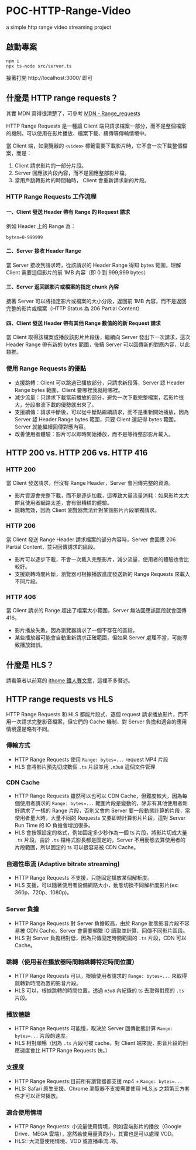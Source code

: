 # POC-HTTP-Range-Video
a simple http range video streaming project

## 啟動專案
```
npm i
npx ts-node src/server.ts
```
接著打開 http://localhost:3000/ 即可

## 什麼是 HTTP range requests？
其實 MDN 寫得很清楚了，可參考 [MDN - Range_requests](https://developer.mozilla.org/zh-CN/docs/Web/HTTP/Range_requests)

HTTP Range Requests 是一種讓 Client 端只請求檔案一部分，而不是整個檔案的機制。可以使用在影片播放、檔案下載、續傳等傳輸情境中。

當 Client 端，如瀏覽器的 `<video>` 標籤需要下載影片時，它不會一次下載整個檔案，而是：

1. Client 請求影片的一部分片段。
2. Server 回應該片段內容，而不是回應整部影片檔。
3. 當用戶跳轉影片的時間軸時， Client 會重新請求新的片段。

### HTTP Range Requests 工作流程

#### 一、Client 發送 Header 帶有 Range 的 Request 請求

例如 Header 上的 Range 為：

```
bytes=0-999999
```

#### 二、Server 接收 Header Range

當 Server 接收到請求時，從該請求的 Header Range 得知 bytes 範圍，理解 Client 需要這個影片的前 1MB 內容（即 0 到 999,999 bytes）

#### 三、Server 返回該影片或檔案的指定 chunk 內容

接著 Server 可以將指定影片或檔案的大小分段，返回前 1MB 內容，而不是返回完整的影片或檔案（HTTP Status 為 206 Partial Content）

#### 四、Client 發送 Header 帶有其他 Range 數值的的新 Request 請求

當 Client 取得該檔案或播放該影片片段後，繼續向 Server 發出下一次請求，這次 Header Range 帶有新的 bytes 範圍，後續 Server 可以回傳新的對應內容，以此類推。

### 使用 Range Requests 的優點

- 支援跳轉：Client 可以跳過已播放部分，只請求新段落，Server 認 Header Range bytes 範圍，Client 要哪裡我就給哪裡。
- 減少流量：只請求下載當前播放的部分，避免一次下載完整檔案，若影片很大，分段串流下載的優勢就出來了。
- 支援續傳：請求中斷後，可以從中斷點繼續請求，而不是重新開始播放，因為 Server 認 Header Range bytes 範圍，只要 Client 還記得 bytes 範圍，Server 就能繼續回傳對應內容。
- 改善使用者體驗：影片可以即時開始播放，而不是等待整部影片載入。
 
## HTTP 200 vs. HTTP 206 vs. HTTP 416

### HTTP 200

當 Client 發送請求，但沒有 Range Header，Server 會回傳完整的資源。

- 影片資源會完整下載，而不是逐步加載，這導致大量流量消耗：如果影片太大餅且使用者網路太差，會有很糟糕的體驗。
- 跳轉無效，因為 Client 瀏覽器無法針對某個影片片段單獨請求。

### HTTP 206

當 Client 發送 Range Header 請求檔案的部分內容時，Server 會回應 206 Partial Content，並只回傳請求的區段。

- 影片可以逐步下載，不會一次載入完整影片，減少流量，使用者的體驗也會比較好。
- 支援跳轉時間片斷，瀏覽器可根據播放進度發送新的 Range Requests 來載入不同片段。

### HTTP 406

當 Client 請求的 Range 超出了檔案大小範圍，Server 無法回應該區段就會回傳 416。

- 影片播放失敗，因為瀏覽器請求了一個不存在的區段。
- 某些播放器可能會自動重新請求正確範圍，但如果 Server 處理不當，可能導致播放錯誤。

## 什麼是 HLS？
請看筆者以前寫的 [ithome 鐵人賽文章](https://ithelp.ithome.com.tw/m/articles/10203792)，這裡不多贅述。

## HTTP range requests vs HLS

HTTP Range Requests 和 HLS 都能片段式、逐個 request 請求播放影片，而不用一次請求完整影音檔案，但它們的 Cache 機制、對 Server 負擔和適合的應用情境還是略有不同。

### 傳輸方式

* HTTP Range Requests 使用 `Range: bytes=...` request MP4 片段
* HLS 會將影片預先切成數個 `.ts` 片段並用 `.m3u8` 這個文件管理

### CDN Cache

* HTTP Range Requests 雖然可以也可以 CDN Cache，但難度較大，因為每個使用者請求的 `Range: bytes=...` 範圍片段是變動的，除非有其他使用者剛好請求了一樣的 Range 片段，否則又會向 Server 要一段動態計算的片段，當使用者量大時，大量不同的 Requests 又要即時計算影片片段，這對 Server Run Time 的 IO 負擔會增加很多。
* HLS 會按照設定的格式，例如固定多少秒作為一個 ts 片段，將影片切成大量 `.ts` 片段。由於 `.ts` 檔格式影長都是固定的，Server 不用動態去算使用者的片段範圍，所以固定的 ts 可以很容易被 CDN Cache。

### 自適性串流 (Adaptive bitrate streaming)

* HTTP Range Requests 不支援，只能固定播放某個解析度。
* HLS 支援，可以隨著使用者設備網路大小，動態切換不同解析度影片(ex: 360p、720p、1080p)。

### Server 負擔

* HTTP Range Requests 對 Server 負擔較高，由於 Range 動態影音片段不容易被 CDN Cache，Server 會需要頻繁 IO 讀取並計算、回傳不同影片區段。
* HLS 對 Server 負擔相對低，因為只傳固定時間範圍的 `.ts` 片段，CDN 可以 Cache。

### 跳轉（使用者在播放器時間軸跳轉特定時間位置）

* HTTP Range Requests 可以，根續使用者請求的 `Range: bytes=...` 來取得跳轉新時間為置的影音片段。
* HLS 可以，根據跳轉的時間位置，透過 `m3u8` 內紀錄的 ts 去取得對應的 `.ts` 片段。

### 播放體驗

* HTTP Range Requests 可能慢，取決於 Server 回傳動態計算 `Range: bytes=...` 片段的速度。
* HLS 相對順暢（因為 `.ts` 片段可被 cache，對 Client 端來說，影音片段的回應速度會比 HTTP Range Requests 快。）

### 支援度

* HTTP Range Requests:目前所有瀏覽器都支援 mp4 + `Range: bytes=...`
* HLS: Safari 原生支援、Chrome 瀏覽器不支援需要使用 HLS.js 之類第三方套件才可以正常播放。

### 適合使用情境

* HTTP Range Requests: 小流量使用情境，例如雲端影片的播放（Google Drive、MEGA 雲端），當然若使用量真的小，其實也是可以處理 VOD。
* HLS:: 大流量使用情境、VOD 或直播串流..等。
